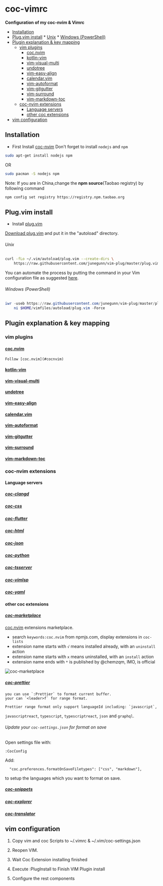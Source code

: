 # coc-vimrc

**Configuration of my coc-nvim &amp; Vimrc**

<!-- vim-markdown-toc GFM -->

* [Installation](#installation)
* [Plug.vim install](#plugvim-install)
				* [Unix](#unix)
				* [Windows (PowerShell)](#windows-powershell)
* [Plugin explanation & key mapping](#plugin-explanation--key-mapping)
	* [vim plugins](#vim-plugins)
		* [coc.nvim](#cocnvim)
		* [kotlin-vim](#kotlin-vim)
		* [vim-visual-multi](#vim-visual-multi)
		* [undotree](#undotree)
		* [vim-easy-align](#vim-easy-align)
		* [calendar.vim](#calendarvim)
		* [vim-autoformat](#vim-autoformat)
		* [vim-gitgutter](#vim-gitgutter)
		* [vim-surround](#vim-surround)
		* [vim-markdown-toc](#vim-markdown-toc)
	* [coc-nvim extensions](#coc-nvim-extensions)
		* [Language servers](#language-servers)
		* [other coc extensions](#other-coc-extensions)
* [vim configuration](#vim-configuration)

<!-- vim-markdown-toc -->

## Installation
- First Install [coc-nvim](https://github.com/neoclide/coc.nvim)
Don't forget to install `nodejs` and `npm`

```bash
sudo apt-get install nodejs npm
```
OR
```bash
sudo pacman -S nodejs npm
```

Note: If you are in China,change the **npm source**(Taobao registry) by following command
```bash
npm config set registry https://registry.npm.taobao.org
```

## Plug.vim install

- Install [plug.vim](https://github.com/junegunn/vim-plug)

[Download plug.vim](https://raw.githubusercontent.com/junegunn/vim-plug/master/plug.vim)
and put it in the "autoload" directory.

###### Unix

```sh
curl -fLo ~/.vim/autoload/plug.vim --create-dirs \
    https://raw.githubusercontent.com/junegunn/vim-plug/master/plug.vim
```

You can automate the process by putting the command in your Vim configuration
file as suggested [here][auto].

[auto]: https://github.com/junegunn/vim-plug/wiki/tips#automatic-installation

###### Windows (PowerShell)

```powershell
iwr -useb https://raw.githubusercontent.com/junegunn/vim-plug/master/plug.vim |`
    ni $HOME/vimfiles/autoload/plug.vim -Force
```
## Plugin explanation & key mapping

### vim plugins

#### [coc.nvim](https://github.com/neoclide/coc.nvim)

    Follow [coc.nvim](#cocnvim)

#### [kotlin-vim](https://github.com/udalov/kotlin-vim)


#### [vim-visual-multi](https://github.com/mg979/vim-visual-multi)


#### [undotree](https://github.com/mbbill/undotree)


#### [vim-easy-align](https://github.com/junegunn/vim-easy-align)


#### [calendar.vim](https://github.com/itchyny/calendar.vim)


#### [vim-autoformat](https://github.com/Chiel92/vim-autoformat)


#### [vim-gitgutter](https://github.com/airblade/vim-gitgutter)


#### [vim-surround](https://github.com/tpope/vim-surround)


#### [vim-markdown-toc](https://github.com/mzlogin/vim-markdown-toc)

### coc-nvim extensions

#### Language servers
 ##### [coc-clangd](https://github.com/clangd/coc-clangd)
 ##### [coc-css](https://github.com/neoclide/coc-css)
 ##### [coc-flutter](https://github.com/iamcco/coc-flutter)
 ##### [coc-html](https://github.com/neoclide/coc-html)
 ##### [coc-json](https://github.com/neoclide/coc-json)
 ##### [coc-python](https://github.com/neoclide/coc-python)
 ##### [coc-tsserver](https://github.com/neoclide/coc-tsserver)
 ##### [coc-vimlsp](https://github.com/iamcco/coc-vimlsp)
 ##### [coc-yaml](https://github.com/neoclide/coc-yaml)

#### other coc extensions
 
 ##### [coc-marketplace](https://github.com/fannheyward/coc-marketplace)
[coc.nvim](https://github.com/neoclide/coc.nvim)  extensions marketplace.

* search `keywords:coc.nvim` from npmjs.com, display extensions in `coc-lists`
* extension name starts with `√` means installed already, with an `uninstall` action
* extension name starts with `x` means uninstalled, with an `install` action
* extension name ends with `*` is published by @chemzqm, IMO, is official

![coc-marketplace](https://i.loli.net/2019/06/06/5cf885c18736a85017.png) 

 ##### [coc-prettier](https://github.com/neoclide/coc-prettier)
 
    you can use `:Prettier` to format current buffer.
    your can `<leader>f` for range format.

    Prettier range format only support languageId including: `javascript`,
`javascriptreact`, `typescript`, `typescriptreact`, `json` and `graphql`.


 ###### Update your `coc-settings.json` for format on save

Open settings file with:

    :CocConfig

Add:

```
  "coc.preferences.formatOnSaveFiletypes": ["css", "markdown"],
```

to setup the languages which you want to format on save.

 ##### [coc-snippets](https://github.com/neoclide/coc-snippets)
 
 ##### [coc-explorer](https://github.com/weirongxu/coc-explorer)

 ##### [coc-translator](https://github.com/voldikss/coc-translator)
 

## vim configuration
1. Copy vim and coc Scripts to ~/.vimrc & ~/.vim/coc-settings.json

2. Reopen VIM.

3. Wait Coc Extension installing finished

4. Execute :PlugInstall to Finish VIM Plugin install

5. Configure the rest components
